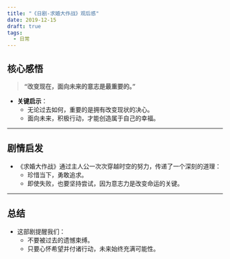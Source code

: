 ```yaml
---
title: "《日剧-求婚大作战》观后感"
date: 2019-12-15
draft: true
tags:
  - 日常
---
```


## 核心感悟
>
> **“改变现在，面向未来的意志是最重要的。”**

- **关键启示**：
  - 无论过去如何，重要的是拥有改变现状的决心。
  - 面向未来，积极行动，才能创造属于自己的幸福。

---

## 剧情启发

- 《求婚大作战》通过主人公一次次穿越时空的努力，传递了一个深刻的道理：
  - 珍惜当下，勇敢追求。
  - 即使失败，也要坚持尝试，因为意志力是改变命运的关键。

---

## 总结

- 这部剧提醒我们：
  - 不要被过去的遗憾束缚。
  - 只要心怀希望并付诸行动，未来始终充满可能性。
